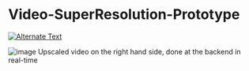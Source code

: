 # Video-SuperResolution-Prototype


[![Alternate Text]({https://drive.google.com/uc?export=view&id=14FAosVX3ASGqTN-McQdP5aEnwGevae_0})]({1xZYXavphKw5nIPL3X3TtBIy1inrmvepZ} "Explanation")


![image](https://drive.google.com/uc?export=view&id=14FAosVX3ASGqTN-McQdP5aEnwGevae_0)
Upscaled video on the right hand side, done at the backend in real-time
